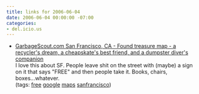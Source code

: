 ```yaml
---
title: links for 2006-06-04
date: 2006-06-04 00:00:00 -07:00
categories:
- del.icio.us
---
```


<ul class="delicious">
	<li>
		<div class="delicious-link"><a href="http://www.garbagescout.com/sf">GarbageScout.com San Francisco, CA - Found treasure map - a recycler's dream, a cheapskate's best friend, and a dumpster diver's companion</a></div>
		<div class="delicious-extended">I love this about SF. People leave shit on the street with (maybe) a sign on it that says "FREE" and then people take it. Books, chairs, boxes...whatever.</div>
		<div class="delicious-tags">(tags: <a href="http://del.icio.us/torrez/free">free</a> <a href="http://del.icio.us/torrez/google">google</a> <a href="http://del.icio.us/torrez/maps">maps</a> <a href="http://del.icio.us/torrez/sanfrancisco">sanfrancisco</a>)</div>
	</li>
</ul>
